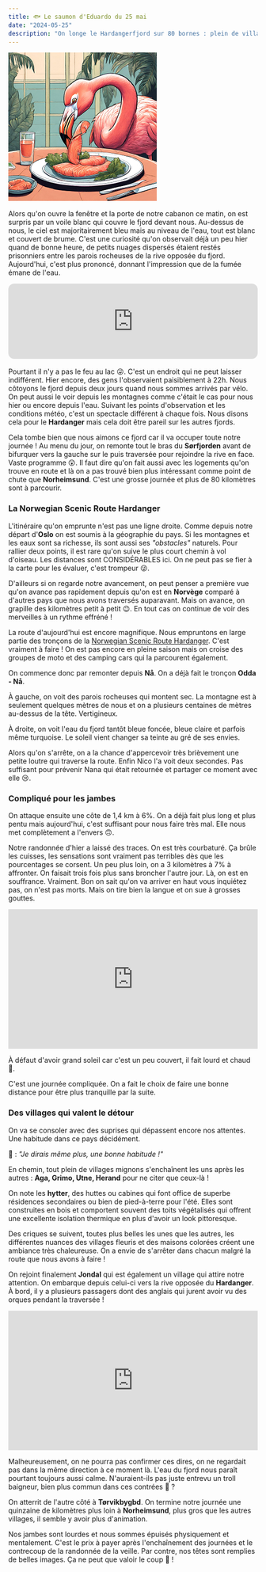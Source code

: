 ```yaml
---
title: 🐟 Le saumon d'Eduardo du 25 mai
date: "2024-05-25"
description: "On longe le Hardangerfjord sur 80 bornes : plein de villages très mignons en cours de route !"
---
```


![Saumon d'Eduardo](../saumon_eduardo.png)

Alors qu'on ouvre la fenêtre et la porte de notre cabanon ce matin, on est surpris par un voile blanc qui couvre le fjord devant nous. Au-dessus de nous, le ciel est majoritairement bleu mais au niveau de l'eau, tout est blanc et couvert de brume. C'est une curiosité qu'on observait déjà un peu hier quand de bonne heure, de petits nuages dispersés étaient restés prisonniers entre les parois rocheuses de la rive opposée du fjord. Aujourd'hui, c'est plus prononcé, donnant l'impression que de la fumée émane de l'eau.

<iframe style="border-radius:12px" src="https://open.spotify.com/embed/track/0XHWClSz0v6RIaRSGqJH3X?utm_source=generator" width="100%" height="152" frameBorder="0" allow="autoplay; clipboard-write; encrypted-media; picture-in-picture" loading="lazy"></iframe>

Pourtant il n'y a pas le feu au lac 😜. C'est un endroit qui ne peut laisser indifférent. Hier encore, des gens l'observaient paisiblement à 22h. Nous côtoyons le fjord depuis deux jours quand nous sommes arrivés par vélo. On peut aussi le voir depuis les montagnes comme c'était le cas pour nous hier ou encore depuis l'eau. Suivant les points d'observation et les conditions météo, c'est un spectacle différent à chaque fois. Nous disons cela pour le **Hardanger** mais cela doit être pareil sur les autres fjords.

Cela tombe bien que nous aimons ce fjord car il va occuper toute notre journée ! Au menu du jour, on remonte tout le bras du **Sørfjorden** avant de bifurquer vers la gauche sur le  puis traversée pour rejoindre la rive en face. Vaste programme 😲. Il faut dire qu'on fait aussi avec les logements qu'on trouve en route et là on a pas trouvé bien plus intéressant comme point de chute que **Norheimsund**. C'est une grosse journée et plus de 80 kilomètres sont à parcourir.

### La Norwegian Scenic Route Hardanger

L'itinéraire qu'on emprunte n'est pas une ligne droite. Comme depuis notre départ d'**Oslo** on est soumis à la géographie du pays. Si les montagnes et les eaux sont sa richesse, ils sont aussi ses *"obstacles"* naturels. Pour rallier deux points, il est rare qu'on suive le plus court chemin à vol d'oiseau. Les distances sont CONSIDÉRABLES ici. On ne peut pas se fier à la carte pour les évaluer, c'est trompeur 😜. 

D'ailleurs si on regarde notre avancement, on peut penser a première vue qu'on avance pas rapidement depuis qu'on est en **Norvège** comparé à d'autres pays que nous avons traversés auparavant. Mais on avance, on grapille des kilomètres petit à petit 😉. En tout cas on continue de voir des merveilles à un rythme effréné !

La route d'aujourd'hui est encore magnifique. Nous empruntons en large partie des tronçons de la [Norwegian Scenic Route Hardanger](https://www.visitnorway.com/places-to-go/fjord-norway/the-hardangerfjord-region/listings-hardanger-fjord/norwegian-scenic-route-hardanger/186818/). C'est vraiment à faire ! On est pas encore en pleine saison mais on croise des groupes de moto et des camping cars qui la parcourent également.

On commence donc par remonter depuis **Nå**. On a déjà fait le tronçon **Odda - Nå**.

À gauche, on voit des parois rocheuses qui montent sec. La montagne est à seulement quelques mètres de nous et on a plusieurs centaines de mètres au-dessus de la tête. Vertigineux.

À droite, on voit l'eau du fjord tantôt bleue foncée, bleue claire et parfois même turquoise. Le soleil vient changer sa teinte au gré de ses envies.

Alors qu'on s'arrête, on a la chance d'appercevoir très brièvement une petite loutre qui traverse la route. Enfin Nico l'a voit deux secondes. Pas suffisant pour prévenir Nana qui était retournée et partager ce moment avec elle 😢.

### Compliqué pour les jambes

On attaque ensuite une côte de
1,4 km à 6%. On a déjà fait plus long et plus pentu mais aujourd'hui, c'est suffisant pour nous faire très mal. Elle nous met complètement a l'envers 🙃.

Notre randonnée d'hier a laissé des traces. On est très courbaturé. Ça brûle les cuisses, les sensations sont vraiment pas terribles dès que les pourcentages se corsent. Un peu plus loin, on a 3 kilomètres à 7% à affronter. On faisait trois fois plus sans broncher l'autre jour. Là, on est en souffrance. Vraiment. Bon on sait qu'on va arriver en haut vous inquiétez pas, on n'est pas morts. Mais on tire bien la langue et on sue à grosses gouttes.

<div style="width: 100%; height: 0; position: relative; padding-bottom: 56%;"><iframe src="https://giphy.com/embed/1yLn2tr9h33QUwY9Ob" style="top: 0; left: 0; width: 100%; height: 100%; position: absolute; border: 0;" allowfullscreen scrolling="no" allow="encrypted-media;" class="giphy-embed"></iframe></div>
 
À défaut d'avoir grand soleil car c'est un peu couvert, il fait lourd et chaud 🥵.

C'est une journée compliquée. On a fait le choix de faire une bonne distance pour être plus tranquille par la suite.

### Des villages qui valent le détour 

On va se consoler avec des suprises qui dépassent encore nos attentes. Une habitude dans ce pays décidément.

🦩 : *"Je dirais même plus, une bonne habitude !"*

En chemin, tout plein de villages mignons s'enchaînent les uns après les autres : **Aga, Grimo, Utne, Herand** pour ne citer que ceux-là !

On note les **hytter**, des huttes ou cabines qui font office de superbe résidences secondaires ou bien de pied-à-terre pour l'été. Elles sont construites en bois et comportent souvent des toits végétalisés qui offrent une excellente isolation thermique en plus d'avoir un look pittoresque.

Des criques se suivent, toutes plus belles les unes que les autres, les différentes nuances des villages fleuris et des maisons colorées créent une ambiance très chaleureuse. On a envie de s'arrêter dans chacun malgré la route que nous avons à faire !

On rejoint finalement **Jondal** qui est également un village qui attire notre attention. On embarque depuis celui-ci vers la rive opposée du **Hardanger**. À bord, il y a plusieurs passagers dont des anglais qui jurent avoir vu des orques pendant la traversée !

<div style="width: 100%; height: 0; position: relative; padding-bottom: 56%;"><iframe src="https://giphy.com/embed/I1r5jpUvdGra8" style="top: 0; left: 0; width: 100%; height: 100%; position: absolute; border: 0;" allowfullscreen scrolling="no" allow="encrypted-media;" class="giphy-embed"></iframe></div>

Malheureusement, on ne pourra pas confirmer ces dires, on ne regardait pas dans la même direction à ce moment là. L'eau du fjord nous paraît pourtant toujours aussi calme. N'auraient-ils pas juste entrevu un troll baigneur, bien plus commun dans ces contrées 🤔 ? 

On atterrit de l'autre côté à **Tørvikbygbd**. On termine notre journée une quinzaine de kilomètres plus loin à **Norheimsund**, plus gros que les autres villages, il semble y avoir plus d'animation.

Nos jambes sont lourdes et nous sommes épuisés physiquement et mentalement. C'est le prix à payer après l'enchaînement des journées et le contrecoup de la randonnée de la veille. Par contre, nos têtes sont remplies de belles images. Ça ne peut que valoir le coup 🤩 !